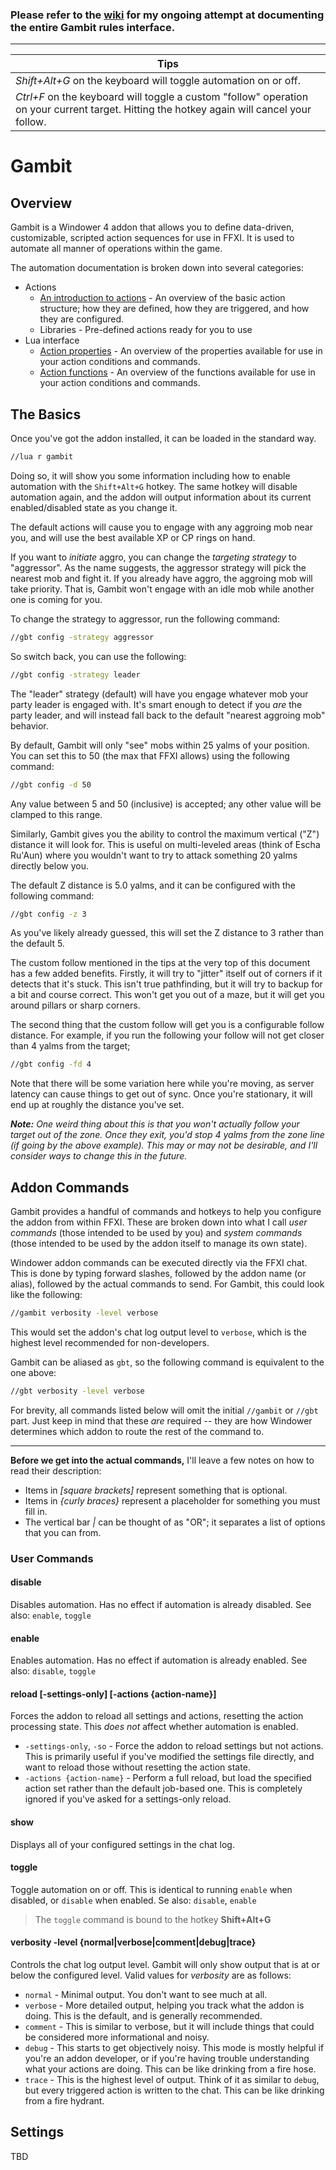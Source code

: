 ### Please refer to the [wiki](https://github.com/Kaiconure/Gambit/wiki) for my ongoing attempt at documenting the entire Gambit rules interface.
---

| Tips                                                         |
| ------------------------------------------------------------ |
| *Shift+Alt+G* on the keyboard will toggle automation on or off. |
| *Ctrl+F* on the keyboard will toggle a custom "follow" operation on your current target. Hitting the hotkey again will cancel your follow. |



# Gambit

## Overview

Gambit is a Windower 4 addon that allows you to define data-driven, customizable, scripted action sequences for use in FFXI. It is used to automate all manner of operations within the game.

The automation documentation is broken down into several categories:

- Actions
  - [An introduction to actions](./docs/actions.md) - An overview of the basic action structure; how they are defined, how they are triggered, and how they are configured.
  - Libraries - Pre-defined actions ready for you to use
- Lua interface
  - [Action properties](./docs/properties.md) - An overview of the properties available for use in your action conditions and commands.
  - [Action functions](./docs/functions.md) - An overview of the functions available for use in your action conditions and commands. 



## The Basics

Once you've got the addon installed, it can be loaded in the standard way.

```bash
//lua r gambit
```

Doing so, it will show you some information including how to enable automation with the `Shift+Alt+G` hotkey. The same hotkey will disable automation again, and the addon will output information about its current enabled/disabled state as you change it.

The default actions will cause you to engage with any aggroing mob near you, and will use the best available XP or CP rings on hand.

If you want to *initiate* aggro, you can change the *targeting strategy* to "aggressor". As the name suggests, the aggressor strategy will pick the nearest mob and fight it. If you already have aggro, the aggroing mob will take priority. That is, Gambit won't engage with an idle mob while another one is coming for you.

To change the strategy to aggressor, run the following command:

```bash
//gbt config -strategy aggressor
```

So switch back, you can use the following:

```bash
//gbt config -strategy leader
```

The "leader" strategy (default) will have you engage whatever mob your party leader is engaged with. It's smart enough to detect if you *are* the party leader, and will instead fall back to the default "nearest aggroing mob" behavior.

By default, Gambit will only "see" mobs within 25 yalms of your position. You can set this to 50 (the max that FFXI allows) using the following command:

```bash
//gbt config -d 50
```

Any value between 5 and 50 (inclusive) is accepted; any other value will be clamped to this range.

Similarly, Gambit gives you the ability to control the maximum vertical ("Z") distance it will look for. This is useful on multi-leveled areas (think of Escha Ru'Aun) where you wouldn't want to try to attack something 20 yalms directly below you.

The default Z distance is 5.0 yalms, and it can be configured with the following command:

```bash
//gbt config -z 3
```

As you've likely already guessed, this will set the Z distance to 3 rather than the default 5.

The custom follow mentioned in the tips at the very top of this document has a few added benefits. Firstly, it will try to "jitter" itself out of corners if it detects that it's stuck. This isn't true pathfinding, but it will try to backup for a bit and course correct. This won't get you out of a maze, but it will get you around pillars or sharp corners.

The second thing that the custom follow will get you is a configurable follow distance. For example, if you run the following your follow will not get closer than 4 yalms from the target;

```bash
//gbt config -fd 4
```

Note that there will be some variation here while you're moving, as server latency can cause things to get out of sync. Once you're stationary, it will end up at roughly the distance you've set.

***Note:*** *One weird thing about this is that you won't actually follow your target out of the zone. Once they exit, you'd stop 4 yalms from the zone line (if going by the above example). This may or may not be desirable, and I'll consider ways to change this in the future.*

## Addon Commands

Gambit provides a handful of commands and hotkeys to help you configure the addon from within FFXI. These are broken down into what I call *user commands* (those intended to be used by you) and *system commands* (those intended to be used by the addon itself to manage its own state).

Windower addon commands can be executed directly via the FFXI chat. This is done by typing forward slashes, followed by the addon name (or alias), followed by the actual commands to send. For Gambit, this could look like the following:

```bash
//gambit verbosity -level verbose
```

This would set the addon's chat log output level to `verbose`, which is the highest level recommended for non-developers.

Gambit can be aliased as `gbt`, so the following command is equivalent to the one above:

```bash
//gbt verbosity -level verbose
```

For brevity, all commands listed below will omit the initial `//gambit` or `//gbt` part. Just keep in mind that these *are* required -- they are how Windower determines which addon to route the rest of the command to.



---

**Before we get into the actual commands,** I'll leave a few notes on how to read their description:

- Items in *[square brackets]* represent something that is optional.
- Items in *{curly braces}* represent a placeholder for something you must fill in.
- The vertical bar *|* can be thought of as "OR"; it separates a list of options that you can from.



### User Commands

#### **disable**

Disables automation. Has no effect if automation is already disabled. See also: `enable`, `toggle`

#### **enable**

Enables automation. Has no effect if automation is already enabled. See also: `disable`, `toggle`

#### **reload** [-settings-only] [-actions {action-name}]

Forces the addon to reload all settings and actions, resetting the action processing state. This *does not* affect whether automation is enabled.

- `-settings-only`, `-so` - Force the addon to reload settings but not actions. This is primarily useful if you've modified the settings file directly, and want to reload those without resetting the action state.
- `-actions {action-name}` - Perform a full reload, but load the specified action set rather than the default job-based one. This is completely ignored if you've asked for a settings-only reload.

#### **show**

Displays all of your configured settings in the chat log.

#### **toggle**

Toggle automation on or off. This is identical to running `enable` when disabled, or `disable` when enabled. Se also: `disable`, `enable`

> The `toggle` command is bound to the hotkey **Shift+Alt+G**

#### **verbosity -level {normal|verbose|comment|debug|trace}**

Controls the chat log output level. Gambit will only show output that is at or below the configured level. Valid values for *verbosity* are as follows:

- ```normal``` - Minimal output. You don't want to see much at all.
- ```verbose``` - More detailed output, helping you track what the addon is doing. This is the default, and is generally recommended.
- `comment` - This is similar to verbose, but it will include things that could be considered more informational and noisy.
- ```debug``` - This starts to get objectively noisy. This mode is mostly helpful if you're an addon developer, or if you're having trouble understanding what your actions are doing. This can be like drinking from a fire hose.
- ```trace``` - This is the highest level of output. Think of it as similar to `debug`, but every triggered action is written to the chat. This can be like drinking from a fire hydrant. 

## Settings

TBD
